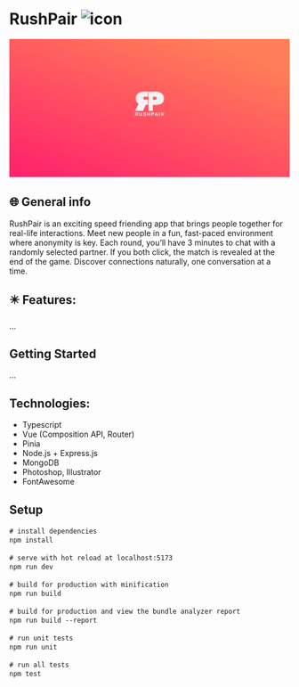 
# RushPair <img src="https://raw.githubusercontent.com/kvvasuu/rush-pair/main/frontend/public/favicon.ico" alt="icon" width="24"/>

![App demo](https://raw.githubusercontent.com/kvvasuu/rush-pair/main/demo.png "App demo")

## :globe_with_meridians: General info

RushPair is an exciting speed friending app that brings people together for real-life interactions. Meet new people in a fun, fast-paced environment where anonymity is key. Each round, you’ll have 3 minutes to chat with a randomly selected partner. If you both click, the match is revealed at the end of the game. Discover connections naturally, one conversation at a time.

## :eight_pointed_black_star: Features:

...

## Getting Started

...

## Technologies:

- Typescript
- Vue (Composition API, Router)
- Pinia
- Node.js + Express.js
- MongoDB
- Photoshop, Illustrator
- FontAwesome

## Setup

```
# install dependencies
npm install

# serve with hot reload at localhost:5173
npm run dev

# build for production with minification
npm run build

# build for production and view the bundle analyzer report
npm run build --report

# run unit tests
npm run unit

# run all tests
npm test
```
